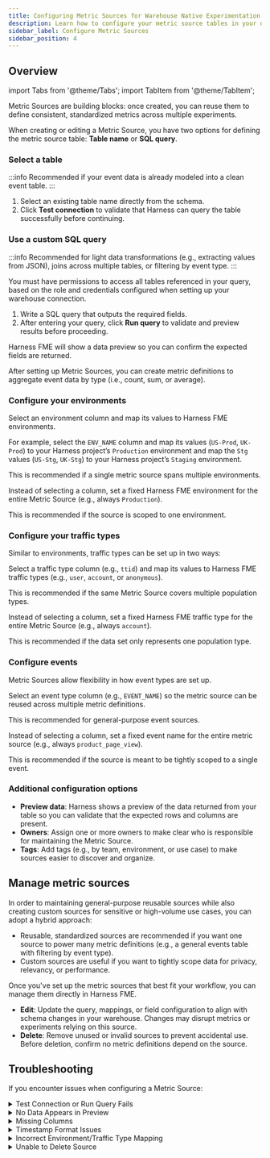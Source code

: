 ```yaml
---
title: Configuring Metric Sources for Warehouse Native Experimentation
description: Learn how to configure your metric source tables in your data warehouse for Warehouse Native Experimentation.
sidebar_label: Configure Metric Sources
sidebar_position: 4
---
```


<CTABanner
  buttonText="Request Access"
  title="Warehouse Native is in beta!"
  tagline="Get early access to run Harness FME experiments directly in your data warehouse."
  link="https://developer.harness.io/docs/feature-management-experimentation/fme-support"
  closable={true}
  target="_self"
/>

## Overview

import Tabs from '@theme/Tabs';
import TabItem from '@theme/TabItem';

Metric Sources are building blocks: once created, you can reuse them to define consistent, standardized metrics across multiple experiments.

When creating or editing a Metric Source, you have two options for defining the metric source table: **Table name** or **SQL query**. 

<Tabs>
<TabItem value="table" label="Table Name">

### Select a table

:::info
Recommended if your event data is already modeled into a clean event table.
:::

1. Select an existing table name directly from the schema.
1. Click **Test connection** to validate that Harness can query the table successfully before continuing.


</TabItem>
<TabItem value="query" label="SQL Query">

### Use a custom SQL query

:::info
Recommended for light data transformations (e.g., extracting values from JSON), joins across multiple tables, or filtering by event type.
:::

You must have permissions to access all tables referenced in your query, based on the role and credentials configured when setting up your warehouse connection.

1. Write a SQL query that outputs the required fields.
1. After entering your query, click **Run query** to validate and preview results before proceeding.

</TabItem>
</Tabs>

Harness FME will show a data preview so you can confirm the expected fields are returned.

After setting up Metric Sources, you can create metric definitions to aggregate event data by type (i.e., count, sum, or average).

### Configure your environments

<Tabs groupId="mapping-values">
<TabItem value="column" label="Column Mapping">

Select an environment column and map its values to Harness FME environments.

For example, select the `ENV_NAME` column and map its values (`US-Prod`, `UK-Prod`) to your Harness project’s `Production` environment and map the `Stg` values (`US-Stg`, `UK-Stg`) to your Harness project’s `Staging` environment.

This is recommended if a single metric source spans multiple environments.

</TabItem>
<TabItem value="value" label="Hardcoded Value">

Instead of selecting a column, set a fixed Harness FME environment for the entire Metric Source (e.g., always `Production`).

This is recommended if the source is scoped to one environment.

</TabItem>
</Tabs>

### Configure your traffic types

Similar to environments, traffic types can be set up in two ways:

<Tabs groupId="mapping-values">
<TabItem value="column" label="Column Mapping">

Select a traffic type column (e.g., `ttid`) and map its values to Harness FME traffic types (e.g., `user`, `account`, or `anonymous`).

This is recommended if the same Metric Source covers multiple population types.

</TabItem>
<TabItem value="value" label="Hardcoded Value">

Instead of selecting a column, set a fixed Harness FME traffic type for the entire Metric Source (e.g., always `account`).

This is recommended if the data set only represents one population type.

</TabItem>
</Tabs>

### Configure events

Metric Sources allow flexibility in how event types are set up.

<Tabs groupId="mapping-values">
<TabItem value="column" label="Column Mapping">

Select an event type column (e.g., `EVENT_NAME`) so the metric source can be reused across multiple metric definitions.

This is recommended for general-purpose event sources.

</TabItem>
<TabItem value="value" label="Hardcoded Value">

Instead of selecting a column, set a fixed event name for the entire metric source (e.g., always `product_page_view`).

This is recommended if the source is meant to be tightly scoped to a single event.

</TabItem>
</Tabs>

### Additional configuration options

* **Preview data**: Harness shows a preview of the data returned from your table so you can validate that the expected rows and columns are present.
* **Owners**: Assign one or more owners to make clear who is responsible for maintaining the Metric Source.
* **Tags**: Add tags (e.g., by team, environment, or use case) to make sources easier to discover and organize.

## Manage metric sources

In order to maintaining general-purpose reusable sources while also creating custom sources for sensitive or high-volume use cases, you can adopt a hybrid approach:

* Reusable, standardized sources are recommended if you want one source to power many metric definitions (e.g., a general events table with filtering by event type).
* Custom sources are useful if you want to tightly scope data for privacy, relevancy, or performance.

Once you've set up the metric sources that best fit your workflow, you can manage them directly in Harness FME. 

- **Edit**: Update the query, mappings, or field configuration to align with schema changes in your warehouse. Changes may disrupt metrics or experiments relying on this source.
- **Delete**: Remove unused or invalid sources to prevent accidental use. Before deletion, confirm no metric definitions depend on the source.

## Troubleshooting

If you encounter issues when configuring a Metric Source:

<details>
<summary>Test Connection or Run Query Fails</summary>

1. Ensure the table or query is valid and accessible with your warehouse connection credentials.
1. Verify that schemas and table names are spelled correctly.
</details>

<details>
<summary>No Data Appears in Preview</summary>

1. Confirm the query/table returns rows for the event(s) you expect.
1. If you are using event filtering in SQL, test the query directly in your warehouse.
</details>

<details>
<summary>Missing Columns</summary>

Verify that the required fields exist and are returned by your query.
</details>

<details>
<summary>Timestamp Format Issues</summary>

Ensure event timestamps are in a supported `TIMESTAMP` or `DATETIME` format.

If you are using epoch values (e.g., `EVENT_TIMESTAMP_MS`), convert them in your SQL query.
</details>

<details>
<summary>Incorrect Environment/Traffic Type Mapping</summary>

1. Check that each warehouse value is mapped to the intended Harness environment or traffic type.
1. Use hardcoded values if everything should map to a single option.
</details>

<details>
<summary>Unable to Delete Source</summary>

Check which metric definitions are currently using it. Delete or reassign those metrics before removing the source.
</details>